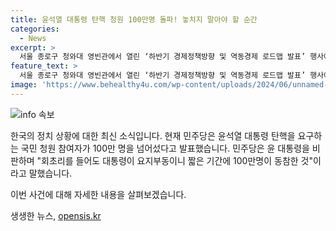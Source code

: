 ```yaml
---
title: 윤석열 대통령 탄핵 청원 100만명 돌파! 놓치지 말아야 할 순간
categories:
  - News
excerpt: >
  서울 종로구 청와대 영빈관에서 열린 ‘하반기 경제정책방향 및 역동경제 로드맵 발표’ 행사에서 윤석열 대통령의 국기에 경례하는 모습이 포착됐다. 윤 대통령 탄핵을 요구하는 국민청원 참여자가 100만명을 돌파했고, 국회 법제사법위원회에 회부됐다. 김진표 전 국회의장의 발언 논란으로 참여자가 급격히 증가함에 따라 사이트 접속 지연 현상이 발생하자, 우원식 국회의장은 서버 증설을 지시했다. 또한, 박찬대 더불어민주당 대표 직무대행 겸 원내대표는 “회초리를 들어도 대통령이 요지부동”이라며 윤 대통령을 비판했다.
feature_text: >
  서울 종로구 청와대 영빈관에서 열린 ‘하반기 경제정책방향 및 역동경제 로드맵 발표’ 행사에서 윤석열 대통령의 국기에 경례하는 모습이 포착됐다. 윤 대통령 탄핵을 요구하는 국민청원 참여자가 100만명을 돌파했고, 국회 법제사법위원회에 회부됐다. 김진표 전 국회의장의 발언 논란으로 참여자가 급격히 증가함에 따라 사이트 접속 지연 현상이 발생하자, 우원식 국회의장은 서버 증설을 지시했다. 또한, 박찬대 더불어민주당 대표 직무대행 겸 원내대표는 “회초리를 들어도 대통령이 요지부동”이라며 윤 대통령을 비판했다.
image: 'https://www.behealthy4u.com/wp-content/uploads/2024/06/unnamed-file.png'
---
```


<p><img src="https://www.behealthy4u.com/wp-content/uploads/2024/06/unnamed-file.png" alt="info 속보" /></p>

<p>한국의 정치 상황에 대한 최신 소식입니다. 현재 민주당은 윤석열 대통령 탄핵을 요구하는 국민 청원 참여자가 100만 명을 넘어섰다고 발표했습니다. 민주당은 윤 대통령을 비판하며 "회초리를 들어도 대통령이 요지부동이니 짧은 기간에 100만명이 동참한 것"이라고 말했습니다.</p>

<p>이번 사건에 대해 자세한 내용을 살펴보겠습니다.</p>
생생한 뉴스, <a href="https://opensis.kr" rel="dofollow">opensis.kr</a>


